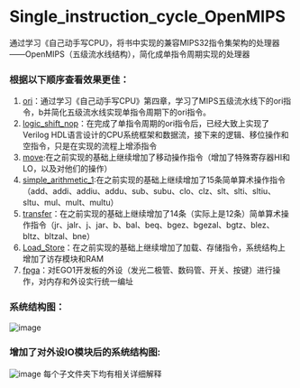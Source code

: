 # Single_instruction_cycle_OpenMIPS
通过学习《自己动手写CPU》，将书中实现的兼容MIPS32指令集架构的处理器——OpenMIPS（五级流水线结构），简化成单指令周期实现的处理器

### 根据以下顺序查看效果更佳：

1. [ori](https://github.com/zach0zhang/Single_instruction_cycle_OpenMIPS/tree/master/ori)：通过学习《自己动手写CPU》第四章，学习了MIPS五级流水线下的ori指令，b并简化五级流水线实现单指令周期下的ori指令。
2. [logic_shift_nop](https://github.com/zach0zhang/Single_instruction_cycle_OpenMIPS/tree/master/logic_shift_nop)：在完成了单指令周期的ori指令后，已经大致上实现了Verilog HDL语言设计的CPU系统框架和数据流，接下来的逻辑、移位操作和空指令，只是在实现的流程上增添指令
3. [move](https://github.com/zach0zhang/Single_instruction_cycle_OpenMIPS/tree/master/move):在之前实现的基础上继续增加了移动操作指令（增加了特殊寄存器HI和LO，以及对他们的操作）
4. [simple_arithmetic_1](https://github.com/zach0zhang/Single_instruction_cycle_OpenMIPS/tree/master/simple_arithmetic_1):在之前实现的基础上继续增加了15条简单算术操作指令（add、addi、addiu、addu、sub、subu、clo、clz、slt、slti、sltiu、sltu、mul、mult、multu）
5. [transfer](https://github.com/zach0zhang/Single_instruction_cycle_OpenMIPS/tree/master/transfer)：在之前实现的基础上继续增加了14条（实际上是12条）简单算术操作指令（jr、jalr、j、jar、b、bal、beq、bgez、bgezal、bgtz、blez、bltz、bltzal、bne） 
6. [Load_Store](https://github.com/zach0zhang/Single_instruction_cycle_OpenMIPS/tree/master/Load_Store)：在之前实现的基础上继续增加了加载、存储指令，系统结构上增加了访存模块和RAM 
7. [fpga](https://github.com/zach0zhang/Single_instruction_cycle_OpenMIPS/tree/master/fpag)：对EGO1开发板的外设（发光二极管、数码管、开关、按键）进行操作，对内存和外设实行统一编址 

### 系统结构图：
![image](https://github.com/zach0zhang/Single_instruction_cycle_OpenMIPS/blob/master/Load_Store/md_images/LS_struct.png)
### 增加了对外设IO模块后的系统结构图:
![image](https://github.com/zach0zhang/Single_instruction_cycle_OpenMIPS/blob/master/fpga/md_images/LS_struct.png)
每个子文件夹下均有相关详细解释
